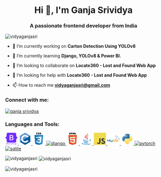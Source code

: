 
<h1 align="center">Hi 👋, I'm Ganja Srividya</h1>
<h3 align="center">A passionate frontend developer from India</h3>

<p align="left"> <img src="https://komarev.com/ghpvc/?username=vidyaganjasri&label=Profile%20views&color=0e75b6&style=flat" alt="vidyaganjasri" /> </p>

- 🔭 I’m currently working on **Carton Detection Using YOLOv8**

- 🌱 I’m currently learning **Django, YOLOv8 & Power BI.**

- 👯 I’m looking to collaborate on **Locate360 - Lost and Found Web App**

- 🤝 I’m looking for help with **Locate360 - Lost and Found Web App**

- 📫 How to reach me **vidyaganjasri@gmail.com**

<h3 align="left">Connect with me:</h3>
<p align="left">
<a href="https://linkedin.com/in/ganja srividya" target="blank"><img align="center" src="https://raw.githubusercontent.com/rahuldkjain/github-profile-readme-generator/master/src/images/icons/Social/linked-in-alt.svg" alt="ganja srividya" height="30" width="40" /></a>
</p>

<h3 align="left">Languages and Tools:</h3>
<p align="left"> <a href="https://getbootstrap.com" target="_blank" rel="noreferrer"> <img src="https://raw.githubusercontent.com/devicons/devicon/master/icons/bootstrap/bootstrap-plain-wordmark.svg" alt="bootstrap" width="40" height="40"/> </a> <a href="https://www.cprogramming.com/" target="_blank" rel="noreferrer"> <img src="https://raw.githubusercontent.com/devicons/devicon/master/icons/c/c-original.svg" alt="c" width="40" height="40"/> </a> <a href="https://www.w3schools.com/css/" target="_blank" rel="noreferrer"> <img src="https://raw.githubusercontent.com/devicons/devicon/master/icons/css3/css3-original-wordmark.svg" alt="css3" width="40" height="40"/> </a> <a href="https://www.djangoproject.com/" target="_blank" rel="noreferrer"> <img src="https://cdn.worldvectorlogo.com/logos/django.svg" alt="django" width="40" height="40"/> </a> <a href="https://www.w3.org/html/" target="_blank" rel="noreferrer"> <img src="https://raw.githubusercontent.com/devicons/devicon/master/icons/html5/html5-original-wordmark.svg" alt="html5" width="40" height="40"/> </a> <a href="https://www.java.com" target="_blank" rel="noreferrer"> <img src="https://raw.githubusercontent.com/devicons/devicon/master/icons/java/java-original.svg" alt="java" width="40" height="40"/> </a> <a href="https://developer.mozilla.org/en-US/docs/Web/JavaScript" target="_blank" rel="noreferrer"> <img src="https://raw.githubusercontent.com/devicons/devicon/master/icons/javascript/javascript-original.svg" alt="javascript" width="40" height="40"/> </a> <a href="https://www.mysql.com/" target="_blank" rel="noreferrer"> <img src="https://raw.githubusercontent.com/devicons/devicon/master/icons/mysql/mysql-original-wordmark.svg" alt="mysql" width="40" height="40"/> </a> <a href="https://www.python.org" target="_blank" rel="noreferrer"> <img src="https://raw.githubusercontent.com/devicons/devicon/master/icons/python/python-original.svg" alt="python" width="40" height="40"/> </a> <a href="https://pytorch.org/" target="_blank" rel="noreferrer"> <img src="https://www.vectorlogo.zone/logos/pytorch/pytorch-icon.svg" alt="pytorch" width="40" height="40"/> </a> <a href="https://www.sqlite.org/" target="_blank" rel="noreferrer"> <img src="https://www.vectorlogo.zone/logos/sqlite/sqlite-icon.svg" alt="sqlite" width="40" height="40"/> </a> </p>

<p><img align="left" src="https://github-readme-stats.vercel.app/api/top-langs?username=vidyaganjasri&show_icons=true&locale=en&layout=compact" alt="vidyaganjasri" /></p>

<p>&nbsp;<img align="center" src="https://github-readme-stats.vercel.app/api?username=vidyaganjasri&show_icons=true&locale=en" alt="vidyaganjasri" /></p>

<p><img align="center" src="https://github-readme-streak-stats.herokuapp.com/?user=vidyaganjasri&" alt="vidyaganjasri" /></p>
